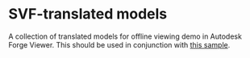 # SVF-translated models
A collection of translated models for offline viewing demo in Autodesk Forge Viewer. This should be used in conjunction with [this sample](https://github.com/sermonis/autodesk-forge-viewer-offline).
